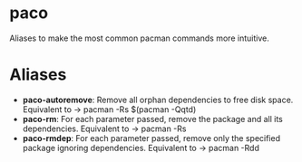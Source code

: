 # paco
Aliases to make the most common pacman commands more intuitive.

# Aliases

* **paco-autoremove**: Remove all orphan dependencies to free disk space. Equivalent to -> pacman -Rs $(pacman -Qqtd)
* **paco-rm**: For each parameter passed, remove the package and all its dependencies. Equivalent to -> pacman -Rs
* **paco-rmdep**: For each parameter passed, remove only the specified package ignoring dependencies. Equivalent to -> pacman -Rdd
